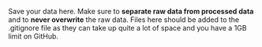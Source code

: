 Save your data here. Make sure to __separate raw data from processed data__ and to __never overwrite__ the raw data.
Files here should be added to the .gitignore file as they can take up quite a lot of space and you have a 1GB limit on GitHub.